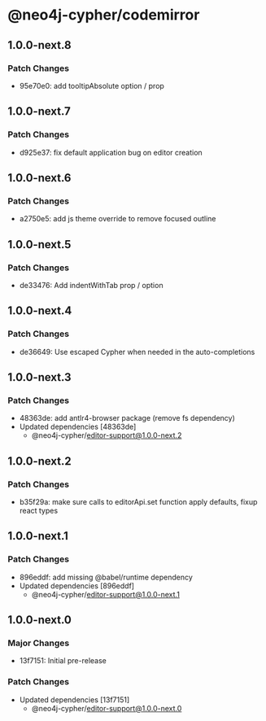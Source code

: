 # @neo4j-cypher/codemirror

## 1.0.0-next.8

### Patch Changes

- 95e70e0: add tooltipAbsolute option / prop

## 1.0.0-next.7

### Patch Changes

- d925e37: fix default application bug on editor creation

## 1.0.0-next.6

### Patch Changes

- a2750e5: add js theme override to remove focused outline

## 1.0.0-next.5

### Patch Changes

- de33476: Add indentWithTab prop / option

## 1.0.0-next.4

### Patch Changes

- de36649: Use escaped Cypher when needed in the auto-completions

## 1.0.0-next.3

### Patch Changes

- 48363de: add antlr4-browser package (remove fs dependency)
- Updated dependencies [48363de]
  - @neo4j-cypher/editor-support@1.0.0-next.2

## 1.0.0-next.2

### Patch Changes

- b35f29a: make sure calls to editorApi.set function apply defaults, fixup react types

## 1.0.0-next.1

### Patch Changes

- 896eddf: add missing @babel/runtime dependency
- Updated dependencies [896eddf]
  - @neo4j-cypher/editor-support@1.0.0-next.1

## 1.0.0-next.0

### Major Changes

- 13f7151: Initial pre-release

### Patch Changes

- Updated dependencies [13f7151]
  - @neo4j-cypher/editor-support@1.0.0-next.0

